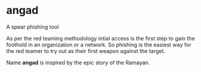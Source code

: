 # angad

A spear phishing tool

As per the red teaming methodology intial access is the first step to gain the foothold in an organization or a network. So phishing is the easiest way for the red teamer to try out as their first weapon against the target.

Name __angad__ is inspired by the epic story of the Ramayan. 
